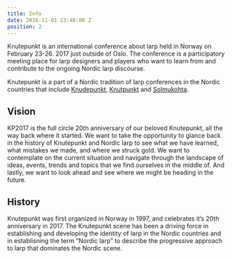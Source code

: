 ```yaml
---
title: Info
date: 2016-11-01 23:48:00 Z
position: 2
---
```


<p class="lead">Knutepunkt is an international conference about larp held in Norway on February 23-26. 2017 just outside of Oslo. The conference is a participatory meeting place for larp designers and players who want to learn from and contribute to the ongoing Nordic larp discourse.</p>

Knutepunkt is a part of a Nordic tradition of larp conferences in the Nordic countries that include [Knudepunkt](http://www.knudepunkt.org/), [Knutpunkt](http://knutpunkt.org/) and [Solmukohta](http://www.solmukohta.org/).

## Vision

KP2017 is the full circle 20th anniversary of our beloved Knutepunkt, all the way back where it started. We want to take the opportunity to glance back in the history of  Knutepunkt and Nordic larp to see what we have learned, what mistakes we made, and where we struck gold. We want to contemplate on the current situation and navigate through the landscape of ideas, events, trends and topics that we find ourselves in the middle of. And lastly, we want to look ahead and see where we might be heading in the future.

## History

Knutepunkt was first organized in Norway in 1997, and celebrates it’s 20th anniversary in 2017. The Knutepunkt scene has been a driving force in establishing and developing the identity of larp in the Nordic countries and in establisning the term “Nordic larp” to describe the progressive approach to larp that dominates the Nordic scene.
